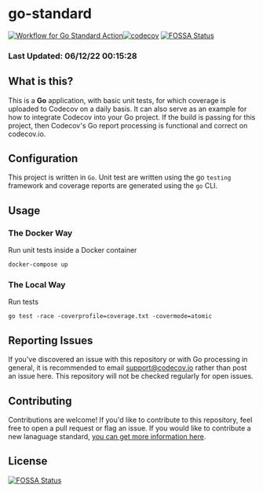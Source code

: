 # go-standard

[![Workflow for Go Standard Action](https://github.com/codecov/go-standard/actions/workflows/go-standard.yml/badge.svg)](https://github.com/codecov/go-standard/actions/workflows/go-standard.yml)[![codecov](https://codecov.io/gh/codecov/go-Standard/branch/master/graph/badge.svg)](https://codecov.io/gh/codecov/go-Standard)
[![FOSSA Status](https://app.fossa.com/api/projects/git%2Bgithub.com%2Fcodecov%2Fgo-standard.svg?type=shield)](https://app.fossa.com/projects/git%2Bgithub.com%2Fcodecov%2Fgo-standard?ref=badge_shield)

### Last Updated: 06/12/22 00:15:28

## What is this?

This is a **Go** application, with basic unit tests, for which coverage is uploaded to Codecov on a daily basis. It can also serve as an example for how to integrate Codecov into your Go project. If the build is passing for this project, then Codecov's Go report processing is functional and correct on codecov.io.

## Configuration

This project is written in `Go`. Unit test are written using the go `testing` framework and coverage reports are generated using the `go` CLI.

## Usage

### The Docker Way

Run unit tests inside a Docker container
```bash
docker-compose up
```

### The Local Way

Run tests
```
go test -race -coverprofile=coverage.txt -covermode=atomic
```

## Reporting Issues

If you've discovered an issue with this repository or with Go processing in general, it is recommended to email support@codecov.io rather than post an issue here. This repository will not be checked regularly for open issues.

## Contributing

Contributions are welcome! If you'd like to contribute to this repository, feel free to open a pull request or flag an issue. If you would like to contribute a new lanaguage standard, [you can get more information here](https://github.com/codecov/standards-scripts/blob/master/README.md#contributing). 


## License
[![FOSSA Status](https://app.fossa.com/api/projects/git%2Bgithub.com%2Fcodecov%2Fgo-standard.svg?type=large)](https://app.fossa.com/projects/git%2Bgithub.com%2Fcodecov%2Fgo-standard?ref=badge_large)